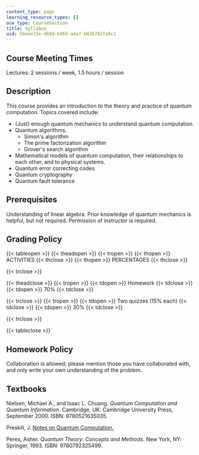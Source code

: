 ```yaml
---
content_type: page
learning_resource_types: []
ocw_type: CourseSection
title: Syllabus
uid: 5beee33e-d69d-b469-a4a7-b836781fa9c3
---
```


Course Meeting Times
--------------------

Lectures: 2 sessions / week, 1.5 hours / session

Description
-----------

This course provides an introduction to the theory and practice of quantum computation. Topics covered include:

*   (Just) enough quantum mechanics to understand quantum computation.
*   Quantum algorithms.
    *   Simon's algorithm
    *   The prime factorization algorithm
    *   Grover's search algorithm
*   Mathematical models of quantum computation, their relationships to each other, and to physical systems.
*   Quantum error correcting codes
*   Quantum cryptography
*   Quantum fault tolerance

Prerequisites
-------------

Understanding of linear algebra. Prior knowledge of quantum mechanics is helpful, but not required. Permission of instructor is required.

Grading Policy
--------------

{{< tableopen >}}
{{< theadopen >}}
{{< tropen >}}
{{< thopen >}}
ACTIVITIES
{{< thclose >}}
{{< thopen >}}
PERCENTAGES
{{< thclose >}}

{{< trclose >}}

{{< theadclose >}}
{{< tropen >}}
{{< tdopen >}}
Homework
{{< tdclose >}}
{{< tdopen >}}
70%
{{< tdclose >}}

{{< trclose >}}
{{< tropen >}}
{{< tdopen >}}
Two quizzes (15% each)
{{< tdclose >}}
{{< tdopen >}}
30%
{{< tdclose >}}

{{< trclose >}}

{{< tableclose >}}

Homework Policy
---------------

Collaboration is allowed; please mention those you have collaborated with, and only write your own understanding of the problem.

Textbooks
---------

Nielsen, Michael A., and Isaac L. Chuang. _Quantum Computation and Quantum Information._ Cambridge, UK: Cambridge University Press, September 2000. ISBN: 9780521635035.

Preskill, J. [Notes on Quantum Computation.](https://www.researchgate.net/publication/238451035_Lecture_Notes_for_Physics_219_Quantum_Computation)

Peres, Asher. _Quantum Theory: Concepts and Methods._ New York, NY: Springer, 1993. ISBN: 9780792325499.